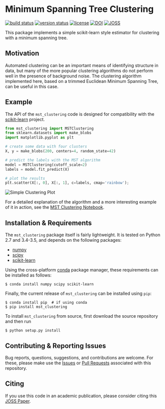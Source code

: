 # Minimum Spanning Tree Clustering

[![build status](http://img.shields.io/travis/jakevdp/mst_clustering/master.svg?style=flat)](https://travis-ci.org/jakevdp/mst_clustering)
[![version status](http://img.shields.io/pypi/v/mst_clustering.svg?style=flat)](https://pypi.python.org/pypi/mst_clustering)
[![license](http://img.shields.io/badge/license-BSD-blue.svg?style=flat)](https://github.com/jakevdp/mst_clustering/blob/master/LICENSE)
[![DOI](https://zenodo.org/badge/doi/10.5281/zenodo.50995.svg)](http://dx.doi.org/10.5281/zenodo.50995)
[![JOSS](http://joss.theoj.org/papers/10.21105/joss.00012/status.svg)](http://joss.theoj.org/papers/10.21105/joss.00012)


This package implements a simple scikit-learn style estimator for clustering
with a minimum spanning tree.

## Motivation

Automated clustering can be an important means of identifying structure in data,
but many of the more popular clustering algorithms do not perform well in the
presence of background noise. The clustering algorithm implemented here, based
on a trimmed Euclidean Minimum Spanning Tree, can be useful in this case.

## Example

The API of the ``mst_clustering`` code is designed for compatibility with
the [scikit-learn](http://scikit-learn.org) project.

```python
from mst_clustering import MSTClustering
from sklearn.datasets import make_blobs
import matplotlib.pyplot as plt

# create some data with four clusters
X, y = make_blobs(200, centers=4, random_state=42)

# predict the labels with the MST algorithm
model = MSTClustering(cutoff_scale=2)
labels = model.fit_predict(X)

# plot the results
plt.scatter(X[:, 0], X[:, 1], c=labels, cmap='rainbow');
```

![Simple Clustering Plot](https://raw.githubusercontent.com/jakevdp/mst_clustering/master/images/SimpleClustering.png)

For a detailed explanation of the algorithm and a more interesting example of it in action, see the [MST Clustering Notebook](http://nbviewer.jupyter.org/github/jakevdp/mst_clustering/blob/master/MSTClustering.ipynb).

## Installation & Requirements

The ``mst_clustering`` package itself is fairly lightweight. It is tested on
Python 2.7 and 3.4-3.5, and depends on the following packages:

- [numpy](http://numpy.org)
- [scipy](http://scipy.org)
- [scikit-learn](http://scikit-learn.org)

Using the cross-platform [conda](http://conda.pydata.org/miniconda.html)
package manager, these requirements can be installed as follows:

```
$ conda install numpy scipy scikit-learn
```

Finally, the current release of ``mst_clustering`` can be installed using ``pip``:
```
$ conda install pip  # if using conda
$ pip install mst_clustering
```

To install ``mst_clustering`` from source, first download the source repository and then run
```
$ python setup.py install
```

## Contributing & Reporting Issues
Bug reports, questions, suggestions, and contributions are welcome.
For these, please make use the
[Issues](https://github.com/jakevdp/mst_clustering/issues)
or [Pull Requests](https://github.com/jakevdp/mst_clustering/pulls)
associated with this repository.

## Citing
If you use this code in an academic publication, please consider
citing this [JOSS Paper](http://joss.theoj.org/papers/10.21105/joss.00012).
